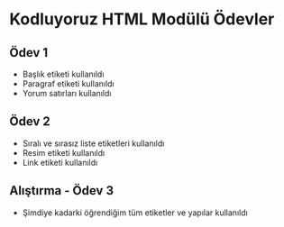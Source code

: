 # Kodluyoruz HTML Modülü Ödevler
## Ödev 1

* Başlık etiketi kullanıldı
* Paragraf etiketi kullanıldı
* Yorum satırları kullanıldı

## Ödev 2

* Sıralı ve sırasız liste etiketleri kullanıldı
* Resim etiketi kullanıldı
* Link etiketi kullanıldı

## Alıştırma - Ödev 3

* Şimdiye kadarki öğrendiğim tüm etiketler ve yapılar kullanıldı